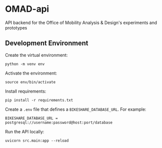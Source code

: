# OMAD-api

API backend for the Office of Mobility Analysis &amp; Design's experiments and prototypes

## Development Environment

Create the virtual environment:

```
python -m venv env
```

Activate the environment:

```
source env/bin/activate
```

Install requirements:

```
pip install -r requirements.txt
```

Create a `.env` file that defines a `BIKESHARE_DATABASE_URL`. For example:

```
BIKESHARE_DATABASE_URL = postgresql://username:password@host:port/database
```

Run the API locally:

```
uvicorn src.main:app --reload
```
